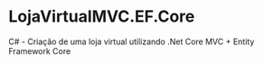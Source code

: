 # LojaVirtualMVC.EF.Core
C# - Criação de uma loja virtual utilizando .Net Core MVC + Entity Framework Core
